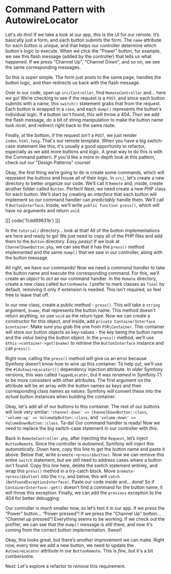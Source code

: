 # Command Pattern with AutowireLocator

Let's *do this*! If we take a look at our app, *this* is the UI for our remote. It’s basically just a form, and each button *submits* the form. The `name` attribute for each button is unique, and that helps our controller determine which button's logic to execute. When we click the "Power" button, for example, we see this flash message (added by the controller) that tells us what happened. If we press "Channel Up", "Channel Down", and so on, we see the same corresponding messages.

So this is *super* simple. The form just posts to the same page, handles the button logic, and then redirects us back with the flash message.

Over in our code, open up `src/Controller`, find `RemoteController` and... here we go! We’re checking to see if the request is a `POST`, and since each button *submits* with a name, this `switch()` statement grabs that from the request. Each button is wrapped in a `case`, and each `dump()` represents the button's individual logic. If a button *isn't* found, this will throw a 404. *Then* we add the flash message, do a bit of string manipulation to make the button name look nicer, and redirect right back to the same route.

Finally, at the bottom, if the request *isn’t* a `POST`, we just render `index.html.twig`. That's our remote template. When you have a big switch-case statement like this, it's usually a good opportunity to refactor, especially as we add more buttons and logic. A great way to do this is with the Command pattern. If you'd like a more in-depth look at this pattern, check out our "Design Patterns" course!

Okay, the first thing we’re going to do is create some commands, which will represent the buttons and house all of their logic. In `src/`, let's create a new directory to better organize our code. We’ll call it `Remote` and, inside, create another folder called `Button`. Perfect! Next, we need create a new PHP class for each button.
We'll start by creating an *interface* that each button will implement so our command handler can *predictably* handle them.
We’ll call it `ButtonInterface`.
Inside, we’ll write `public function press()`, which will have *no* arguments and return `void`.

[[[ code('7cdd99831b') ]]]

In the `tutorial/` directory... look at that! All of the button implementations are here and ready to go! We just need to copy all of the PHP files and add them to the `Button` directory. *Easy peasy*! If we look at `ChannelDownButton.php`, we can see that it has the `press()` method implemented and the same `dump()` that we saw in our controller, along with the button message.

All right, we have our commands! Now we need a *command handler* to take the button name and execute the corresponding command. For this, we’ll create an *object* to *act* as our command handler. In the `Remote` directory, create a new class called `ButtonRemote`. I prefer to mark classes as `final` by default, removing it only if extension is needed. This isn't required, so feel free to leave that off.

In our new class, create a public method - `press()`. This will take a `string` argument, `$name`, that represents the button name. This method doesn't return anything, so use `void` as the return type. Now we can create a constructor for this object, and inside, add `private ContainerInterface $container`. Make sure you grab the one from `PSR\Container`. This container will store our button objects as key-values - the *key* being the button name and the *value* being the button object. In the `press()` method, we’ll use `$this->container->get($name)` to *retrieve* the `ButtonInterface` instance and call `press()`.

Right now, calling the `press()` method will give us an error because Symfony doesn’t know how to wire up this container. To help out, we’ll use the `#[AutowireLocator()]` dependency injection attribute. In *older* Symfony versions, this was called `TaggedLocator`, but it was *renamed* in Symfony 7.1 to be more consistent with other attributes. The first argument on the attribute will be an array with the button names as keys and their corresponding class names as values. Symfony will convert these into the *actual* button instances when building the container.

Okay, let's add all of our buttons to this container. The rest of our buttons will look very similar: `'channel-down' => ChannelDownButton::class`, `'volume-up' => VolumeUpButton::class`, and `'volume-down' => VolumeDownButton::class`. Ta-da! Our command handler is ready! Now we need to replace the big switch-case statement in our controller with *this*.

Back in `RemoteController.php`, after injecting the `Request`, let’s inject `ButtonRemote`. Since the controller is *autowired*, Symfony will inject this *automatically*. Down here, copy this line to get the button name and paste it above. Below that, write `$remote->press($button)`. Now we can remove this entire `switch` statement, but we *still* need to address cases where a button *isn’t* found. Copy this line here, delete the switch statement entirely, and wrap this `press()` method in a try-catch block. Move `$remote->press($button)` into the `try`, and below, this will `catch (NotFoundExceptionInterface)`. Paste our code inside and... done! So if `ContainerInterface::get()` doesn’t find a command for the button name, it will throw this exception. Finally, we can add the `previous` exception to the 404 for better debugging.

Our controller is *much* smaller now, so let’s test it in our app. If we press the "Power" button... “Power pressed”! If we press the "Channel Up" button... “Channel up pressed”! Everything seems to be working. If we check out the profiler, we can see that the `dump()` message is still there, and now it's coming from the correct button implementation. *Sweet*!

Okay, this looks great, but there’s *another* improvement we can make. Right now, every time we add a new button, we need to update the `AutowireLocator` attribute in our `ButtonRemote`. This is *fine*, but it's a bit cumbersome.

Next: Let's explore a refactor to *remove* this requirement.
